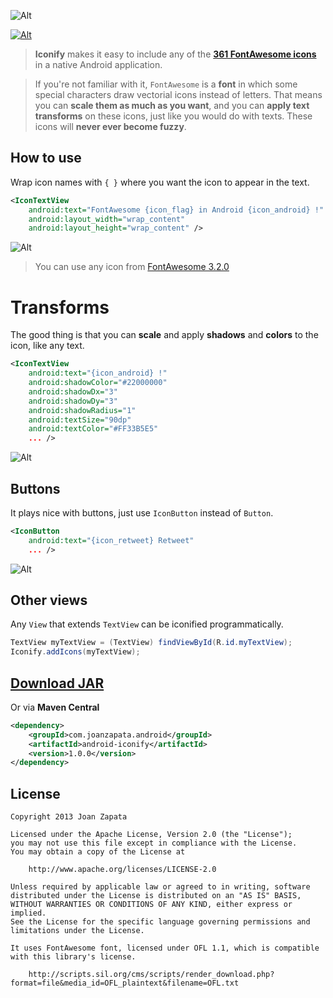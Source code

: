 ![Alt](https://raw.github.com/JoanZapata/android-iconify/master/header.png)

[![Alt](http://developer.android.com/images/brand/en_app_rgb_wo_45.png)](https://play.google.com/store/apps/details?id=com.joanzapata.android.icons.sample)

> **Iconify** makes it easy to include any of the **[361 FontAwesome icons](http://fortawesome.github.io/Font-Awesome/icons)** in a native Android application. 

> If you're not familiar with it, ```FontAwesome``` is a **font** in which some special characters draw vectorial icons instead of letters. That means you can **scale them as much as you want**, and you can **apply text transforms** on these icons, just like you would do with texts. These icons will **never ever become fuzzy**.

## How to use

Wrap icon names with ```{ }``` where you want the icon to appear in the text.

```xml
<IconTextView
    android:text="FontAwesome {icon_flag} in Android {icon_android} !"
    android:layout_width="wrap_content"
    android:layout_height="wrap_content" />
```

![Alt](https://raw.github.com/JoanZapata/android-iconify/master/texts.png)

> You can use any icon from [FontAwesome 3.2.0](http://fortawesome.github.io/Font-Awesome/icons/)


# Transforms

The good thing is that you can **scale** and apply **shadows** and **colors** to the icon, like any text.

```xml
<IconTextView
    android:text="{icon_android} !"
    android:shadowColor="#22000000"
    android:shadowDx="3"
    android:shadowDy="3"
    android:shadowRadius="1"
    android:textSize="90dp"
    android:textColor="#FF33B5E5"
    ... />
```

![Alt](https://raw.github.com/JoanZapata/android-iconify/master/androids.png)

## Buttons

It plays nice with buttons, just use ```IconButton``` instead of ```Button```.

```xml
<IconButton
    android:text="{icon_retweet} Retweet"
    ... />
```

![Alt](https://raw.github.com/JoanZapata/android-iconify/master/buttons.png)

## Other views

Any ```View``` that extends ```TextView``` can be iconified programmatically.

```java
TextView myTextView = (TextView) findViewById(R.id.myTextView);
Iconify.addIcons(myTextView);
```

## [Download JAR](http://search.maven.org/remotecontent?filepath=com/joanzapata/android/android-iconify/1.0.0/android-iconify-1.0.0.jar)

Or via **Maven Central**

```xml
<dependency>
    <groupId>com.joanzapata.android</groupId>
    <artifactId>android-iconify</artifactId>
    <version>1.0.0</version>
</dependency>
```

## License

```
Copyright 2013 Joan Zapata

Licensed under the Apache License, Version 2.0 (the "License");
you may not use this file except in compliance with the License.
You may obtain a copy of the License at

    http://www.apache.org/licenses/LICENSE-2.0

Unless required by applicable law or agreed to in writing, software
distributed under the License is distributed on an "AS IS" BASIS,
WITHOUT WARRANTIES OR CONDITIONS OF ANY KIND, either express or implied.
See the License for the specific language governing permissions and
limitations under the License.

It uses FontAwesome font, licensed under OFL 1.1, which is compatible
with this library's license.

    http://scripts.sil.org/cms/scripts/render_download.php?format=file&media_id=OFL_plaintext&filename=OFL.txt
    
```
